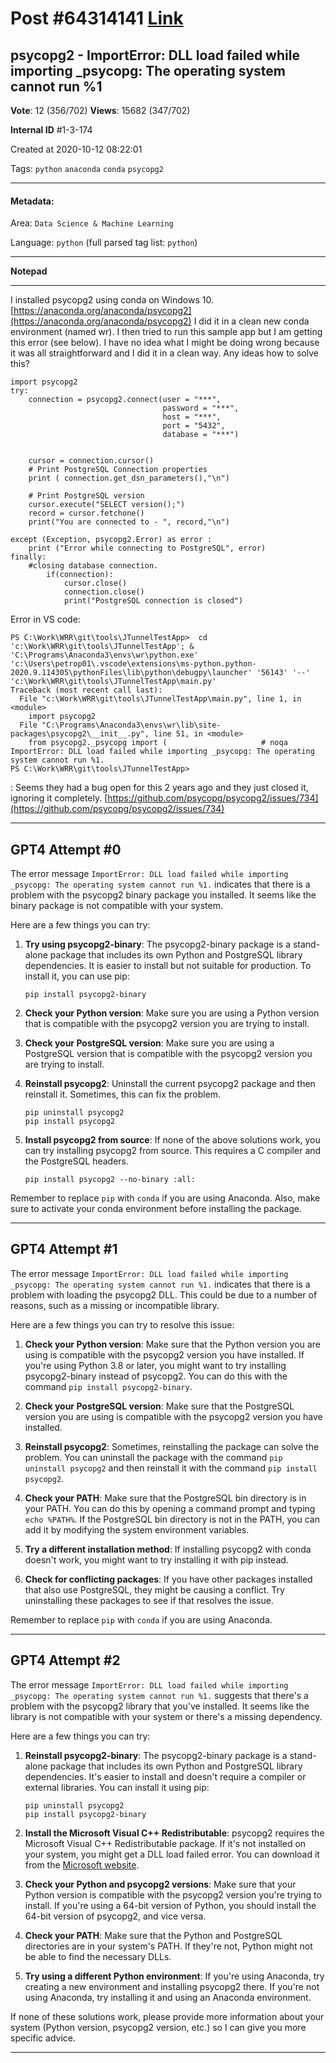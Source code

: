 
# Post \#64314141 [Link](https://stackoverflow.com/questions/64314141/)

## psycopg2 - ImportError: DLL load failed while importing _psycopg: The operating system cannot run %1

**Vote**: 12 (356/702) **Views**: 15682 (347/702) 

**Internal ID** \#1-3-174

Created at 2020-10-12 08:22:01

Tags: `python` `anaconda` `conda` `psycopg2`

----------

#### Metadata:

Area: `Data Science & Machine Learning`

Language: `python` (full parsed tag list: `python`)

----------

**Notepad**


----------

I installed psycopg2 using conda on Windows 10.
[https://anaconda.org/anaconda/psycopg2](https://anaconda.org/anaconda/psycopg2)
I did it in a clean new conda environment (named wr).
I then tried to run this sample app but I am getting this error (see below).
I have no idea what I might be doing wrong because it was all straightforward and I did it in a clean way.
Any ideas how to solve this?
```
import psycopg2
try:
    connection = psycopg2.connect(user = "***",
                                  password = "***",
                                  host = "***",
                                  port = "5432",
                                  database = "***")


    cursor = connection.cursor()
    # Print PostgreSQL Connection properties
    print ( connection.get_dsn_parameters(),"\n")

    # Print PostgreSQL version
    cursor.execute("SELECT version();")
    record = cursor.fetchone()
    print("You are connected to - ", record,"\n")

except (Exception, psycopg2.Error) as error :
    print ("Error while connecting to PostgreSQL", error)
finally:
    #closing database connection.
        if(connection):
            cursor.close()
            connection.close()
            print("PostgreSQL connection is closed")
```

Error in VS code:
```
PS C:\Work\WRR\git\tools\JTunnelTestApp>  cd 'c:\Work\WRR\git\tools\JTunnelTestApp'; & 'C:\Programs\Anaconda3\envs\wr\python.exe' 'c:\Users\petrop01\.vscode\extensions\ms-python.python-2020.9.114305\pythonFiles\lib\python\debugpy\launcher' '56143' '--' 'c:\Work\WRR\git\tools\JTunnelTestApp\main.py'
Traceback (most recent call last):
  File "c:\Work\WRR\git\tools\JTunnelTestApp\main.py", line 1, in <module>
    import psycopg2
  File "C:\Programs\Anaconda3\envs\wr\lib\site-packages\psycopg2\__init__.py", line 51, in <module>
    from psycopg2._psycopg import (                     # noqa
ImportError: DLL load failed while importing _psycopg: The operating system cannot run %1.
PS C:\Work\WRR\git\tools\JTunnelTestApp>
```

: Seems they had a bug open for this 2 years ago and they just closed it, ignoring it completely.
[https://github.com/psycopg/psycopg2/issues/734](https://github.com/psycopg/psycopg2/issues/734)


----------
        
## GPT4 Attempt \#0

The error message `ImportError: DLL load failed while importing _psycopg: The operating system cannot run %1.` indicates that there is a problem with the psycopg2 binary package you installed. It seems like the binary package is not compatible with your system.

Here are a few things you can try:

1. **Try using psycopg2-binary**: The psycopg2-binary package is a stand-alone package that includes its own Python and PostgreSQL library dependencies. It is easier to install but not suitable for production. To install it, you can use pip:

    ```
    pip install psycopg2-binary
    ```

2. **Check your Python version**: Make sure you are using a Python version that is compatible with the psycopg2 version you are trying to install.

3. **Check your PostgreSQL version**: Make sure you are using a PostgreSQL version that is compatible with the psycopg2 version you are trying to install.

4. **Reinstall psycopg2**: Uninstall the current psycopg2 package and then reinstall it. Sometimes, this can fix the problem.

    ```
    pip uninstall psycopg2
    pip install psycopg2
    ```

5. **Install psycopg2 from source**: If none of the above solutions work, you can try installing psycopg2 from source. This requires a C compiler and the PostgreSQL headers.

    ```
    pip install psycopg2 --no-binary :all:
    ```

Remember to replace `pip` with `conda` if you are using Anaconda. Also, make sure to activate your conda environment before installing the package.

--------

## GPT4 Attempt \#1

The error message `ImportError: DLL load failed while importing _psycopg: The operating system cannot run %1.` indicates that there is a problem with loading the psycopg2 DLL. This could be due to a number of reasons, such as a missing or incompatible library.

Here are a few things you can try to resolve this issue:

1. **Check your Python version**: Make sure that the Python version you are using is compatible with the psycopg2 version you have installed. If you're using Python 3.8 or later, you might want to try installing psycopg2-binary instead of psycopg2. You can do this with the command `pip install psycopg2-binary`.

2. **Check your PostgreSQL version**: Make sure that the PostgreSQL version you are using is compatible with the psycopg2 version you have installed.

3. **Reinstall psycopg2**: Sometimes, reinstalling the package can solve the problem. You can uninstall the package with the command `pip uninstall psycopg2` and then reinstall it with the command `pip install psycopg2`.

4. **Check your PATH**: Make sure that the PostgreSQL bin directory is in your PATH. You can do this by opening a command prompt and typing `echo %PATH%`. If the PostgreSQL bin directory is not in the PATH, you can add it by modifying the system environment variables.

5. **Try a different installation method**: If installing psycopg2 with conda doesn't work, you might want to try installing it with pip instead.

6. **Check for conflicting packages**: If you have other packages installed that also use PostgreSQL, they might be causing a conflict. Try uninstalling these packages to see if that resolves the issue.

Remember to replace `pip` with `conda` if you are using Anaconda.

--------

## GPT4 Attempt \#2

The error message `ImportError: DLL load failed while importing _psycopg: The operating system cannot run %1.` suggests that there's a problem with the psycopg2 library that you've installed. It seems like the library is not compatible with your system or there's a missing dependency.

Here are a few things you can try:

1. **Reinstall psycopg2-binary**: The psycopg2-binary package is a stand-alone package that includes its own Python and PostgreSQL library dependencies. It's easier to install and doesn't require a compiler or external libraries. You can install it using pip:

   ```
   pip uninstall psycopg2
   pip install psycopg2-binary
   ```

2. **Install the Microsoft Visual C++ Redistributable**: psycopg2 requires the Microsoft Visual C++ Redistributable package. If it's not installed on your system, you might get a DLL load failed error. You can download it from the [Microsoft website](https://www.microsoft.com/en-us/download/details.aspx?id=48145).

3. **Check your Python and psycopg2 versions**: Make sure that your Python version is compatible with the psycopg2 version you're trying to install. If you're using a 64-bit version of Python, you should install the 64-bit version of psycopg2, and vice versa.

4. **Check your PATH**: Make sure that the Python and PostgreSQL directories are in your system's PATH. If they're not, Python might not be able to find the necessary DLLs.

5. **Try using a different Python environment**: If you're using Anaconda, try creating a new environment and installing psycopg2 there. If you're not using Anaconda, try installing it and using an Anaconda environment.

If none of these solutions work, please provide more information about your system (Python version, psycopg2 version, etc.) so I can give you more specific advice.

--------
